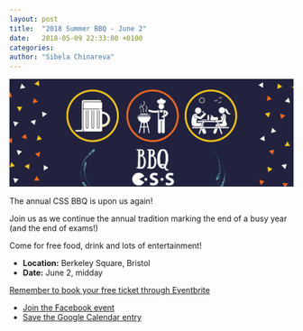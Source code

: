 ```yaml
---
layout: post
title:  "2018 Summer BBQ - June 2"
date:   2018-05-09 22:33:00 +0100
categories:
author: "Sibela Chinareva"
---
```


[![](/assets/images/contrib/events/2018-5-BBQ/bbq.jpg)](https://www.eventbrite.co.uk/e/css-bbq-2018-tickets-45797393236)

The annual CSS BBQ is upon us again!

Join us as we continue the annual tradition marking the end of a busy year (and the end of exams!)

Come for free food, drink and lots of entertainment!

* **Location:** Berkeley Square, Bristol
* **Date:** June 2, midday

[Remember to book your free ticket through Eventbrite](https://www.eventbrite.co.uk/e/css-bbq-tickets-25051709337)

* [Join the Facebook event](https://www.facebook.com/events/177790673047577/)
* [Save the Google Calendar entry](https://calendar.google.com/calendar/render?eid=aWc0YnQ0dW1ncnRvOXQ0Z3QwM29idHZqdTAgY3NzYnJpc3RvbC5jby51a19jbW1iNzdpNGtkNmQ5b2tmdjVuYzFwaWJuMEBn)
